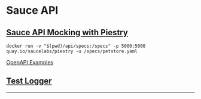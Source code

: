 

# Sauce API




## [Sauce API Mocking with Piestry][20]


```shell
docker run -v "$(pwd)/api/specs:/specs" -p 5000:5000 quay.io/saucelabs/piestry -u /specs/petstore.yaml
```



[OpenAPI Examples][40]


## [Test Logger][21]





---

[20]: https://docs.saucelabs.com/api-testing/mocking/

[21]: https://docs.saucelabs.com/api-testing/logger/


[40]: https://github.com/OAI/OpenAPI-Specification